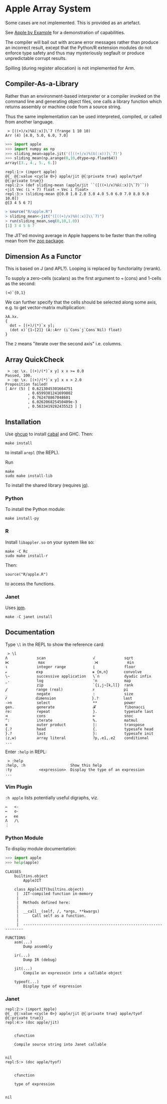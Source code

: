# Apple Array System

Some cases are not implemented. This is provided as an artefact.

See [Apple by Example](https://vmchale.github.io/apple/) for a demonstration of capabilities.

The compiler will bail out with arcane error messages rather than
produce an incorrect result, except that the Python/R extension modules do not
enforce type safety and thus may mysteriously segfault or produce unpredictable corrupt results.

Spilling (during register allocation) is not implemented for Arm.

## Compiler-As-a-Library

Rather than an environment-based interpreter or a compiler invoked on the
command line and generating object files, one calls a library function which
returns assembly or machine code from a source string.

Thus the same implementation can be used interpreted, compiled, or called from
another language.

```
 > [((+)/x)%ℝ(:x)]\`7 (frange 1 10 10)
Arr (4) [4.0, 5.0, 6.0, 7.0]
```

```python
>>> import apple
>>> import numpy as np
>>> sliding_mean=apple.jit('([((+)/x)%(ℝ(:x))]\`7)')
>>> sliding_mean(np.arange(0,10,dtype=np.float64))
array([3., 4., 5., 6.])
```

```janet
repl:1:> (import apple)
@{_ @{:value <cycle 0>} apple/jit @{:private true} apple/tyof @{:private true}}
repl:2:> (def sliding-mean (apple/jit ``([((+)/x)%ℝ(:x)]\`7)``))
<jit Vec (i + 7) float → Vec i float>
repl:3:> (sliding-mean @[0.0 1.0 2.0 3.0 4.0 5.0 6.0 7.0 8.0 9.0 10.0])
@[3 4 5 6 7]
```

```R
> source("R/apple.R")
> sliding_mean<-jit("([((+)/x)%ℝ(:x)]\\`7)")
> run(sliding_mean,seq(0,10,1.0))
[1] 3 4 5 6 7
```

The JIT'ed moving average in Apple happens to be faster than the rolling mean from
the [zoo package](https://cran.r-project.org/web/packages/zoo/index.html).

## Dimension As a Functor

This is based on J (and APL?). Looping is replaced by functoriality (rerank).

To supply a zero-cells (scalars) as the first argument to `⊲` (cons) and 1-cells as the second:

```
(⊲)`{0,1}
```

We can further specify that the cells should be selected along some axis, e.g.
to get vector-matrix multiplication:

```
λA.λx.
{
  dot ⇐ [(+)/(*)`x y];
  (dot x)`{1∘[2]} (A::Arr (i`Cons`j`Cons`Nil) float)
}
```

The `2` means "iterate over the second axis" i.e. columns.

## Array QuickCheck

```
 > :qc \x. [(+)/(*)`x y] x x >= 0.0
Passed, 100.
 > :qc \x. [(+)/(*)`x y] x x > 2.0
Proposition failed!
[ Arr (5) [ 0.6213045301664751
          , 0.6599381241699802
          , 0.762478867048601
          , 6.026206825450409e-3
          , 0.5633419282435523 ] ]
```

## Installation

Use [ghcup](https://www.haskell.org/ghcup/) to install [cabal](https://www.haskell.org/cabal/) and GHC. Then:

```
make install
```

to install `arepl` (the REPL).

Run

```
make
sudo make install-lib
```

To install the shared library (requires [jq](https://jqlang.github.io/jq/)).

### Python

To install the Python module:

```
make install-py
```

### R

Install `libappler.so` on your system like so:

```
make -C Rc
sudo make install-r
```

Then:

```
source("R/apple.R")
```

to access the functions.

### Janet

Uses [jpm](https://janet-lang.org/docs/jpm.html).

```
make -C janet install
```

## Documentation

Type `\l` in the REPL to show the reference card:

```
 > \l
Λ             scan                     √             sqrt
⋉             max                      ⋊             min
⍳             integer range            ⌊             floor
ℯ             exp                      ⨳ {m,n}       convolve
\~            successive application   \`n           dyadic infix
_.            log                      'n            map
`             zip                      `{i,j∘[k,l]}  rank
𝒻             range (real)             𝜋             pi
_             negate                   :             size
𝓉             dimension                }.?           last
->n           select                   **            power
gen.          generate                 𝓕             fibonacci
re:           repeat                   }.            typesafe last
⊲             cons                     ⊳             snoc
^:            iterate                  %.            matmul
⊗             outer product            |:            transpose
{.?           head                     {.            typesafe head
}.?           last                     }:            typesafe init
⟨z,w⟩         array literal            ?p,.e1,.e2    conditional
...
```

Enter `:help` in REPL:

```
 > :help
:help, :h                    Show this help
:ty            <expression>  Display the type of an expression
...
```

### Vim Plugin

`:h apple` lists potentially useful digraphs, viz.

```
←   <-
⟜   o-
ℯ   ee
Λ   /\
⋮
```

### Python Module

To display module documentation:

```python
>>> import apple
>>> help(apple)
```

```
CLASSES
    builtins.object
        AppleJIT

    class AppleJIT(builtins.object)
     |  JIT-compiled function in-memory
     |
     |  Methods defined here:
     |
     |  __call__(self, /, *args, **kwargs)
     |      Call self as a function.
     |
     |  ----------------------------------------------------------------------

FUNCTIONS
    asm(...)
        Dump assembly

    ir(...)
        Dump IR (debug)

    jit(...)
        Compile an expressoin into a callable object

    typeof(...)
        Display type of expression
```

### Janet

```janet
repl:2:> (import apple)
@{_ @{:value <cycle 0>} apple/jit @{:private true} apple/tyof @{:private true}}
repl:4:> (doc apple/jit)


    cfunction

    Compile source string into Janet callable


nil
repl:5:> (doc apple/tyof)


    cfunction

    type of expression


nil
```
